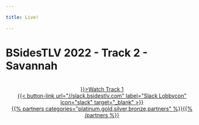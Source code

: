 ```yaml
---

title: Live!

---
```

# BSidesTLV 2022 - Track 2 - Savannah

<div class="row">
	<div class="col-xs-12" id="ytplayer" style=" --aspect-ratio: 16/9;
  max-width: 85%;
  margin: 0px auto;"></div>
</div>
&nbsp;
<center><a href={{< ref "/live/track1" >}}>Watch Track 1</>

<div class="row">
  <div class="col-xs-12" id="slack">
      {{< button-link
      url="//slack.bsidestlv.com"
      label="Slack Lobbycon"
      icon="slack"
      target="_blank" >}}
  </div>
  <div class="col-xs-12 col-md-offset-3 col-md-6" id="mirror"></div>
  <div class="col-xs-12">
    {{% partners categories="platinum,gold,silver,bronze,partners" %}}{{% /partners %}}
  </div>
</div>

<script>
  function onYouTubePlayerAPIReady() {
    new YT.Player('ytplayer', {
      videoId: 'e9_rXpXJq2A'
    });
  }
</script>